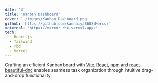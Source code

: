 ```yaml
---
date: '3'
title: 'Kanban Dashboard'
cover: './images/Kanban Dashboard.png'
github: 'https://github.com/kanhaiya8608/Mercor'
external: 'https://mercor-rho.vercel.app/'
tech:
  - React.js
  - Tailwind
  - rbd
  - Vercel
---
```


Crafting an efficient Kanban board with [Vite](https://vitejs.dev/), [React](https://react.dev/), [npm](https://www.npmjs.com/package/hyper-halcyon-theme) and [react-beautiful-dnd](https://react-beautiful-dnd.netlify.app/) enables seamless task organization through intuitive drag-and-drop functionality.
